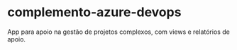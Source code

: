 # complemento-azure-devops
App para apoio na gestão de projetos complexos, com views e relatórios de apoio.
